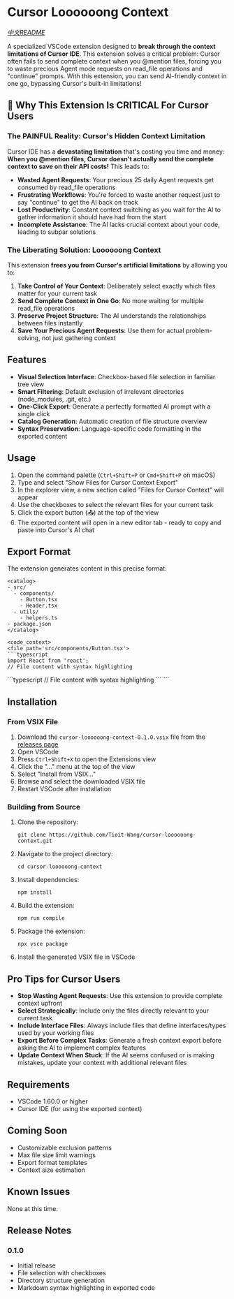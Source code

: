 # Cursor Loooooong Context

*[中文README](./README_zh.md)*

A specialized VSCode extension designed to **break through the context limitations of Cursor IDE**. This extension solves a critical problem: Cursor often fails to send complete context when you @mention files, forcing you to waste precious Agent mode requests on read_file operations and "continue" prompts. With this extension, you can send AI-friendly context in one go, bypassing Cursor's built-in limitations!

## 🚨 Why This Extension Is CRITICAL For Cursor Users

### The PAINFUL Reality: Cursor's Hidden Context Limitation

Cursor IDE has a **devastating limitation** that's costing you time and money: **When you @mention files, Cursor doesn't actually send the complete context to save on their API costs!** This leads to:

- **Wasted Agent Requests**: Your precious 25 daily Agent requests get consumed by read_file operations
- **Frustrating Workflows**: You're forced to waste another request just to say "continue" to get the AI back on track
- **Lost Productivity**: Constant context switching as you wait for the AI to gather information it should have had from the start
- **Incomplete Assistance**: The AI lacks crucial context about your code, leading to subpar solutions

### The Liberating Solution: Loooooong Context

This extension **frees you from Cursor's artificial limitations** by allowing you to:

1. **Take Control of Your Context**: Deliberately select exactly which files matter for your current task
2. **Send Complete Context in One Go**: No more waiting for multiple read_file operations
3. **Preserve Project Structure**: The AI understands the relationships between files instantly
4. **Save Your Precious Agent Requests**: Use them for actual problem-solving, not just gathering context

## Features

- **Visual Selection Interface**: Checkbox-based file selection in familiar tree view
- **Smart Filtering**: Default exclusion of irrelevant directories (node_modules, .git, etc.)
- **One-Click Export**: Generate a perfectly formatted AI prompt with a single click
- **Catalog Generation**: Automatic creation of file structure overview
- **Syntax Preservation**: Language-specific code formatting in the exported content

## Usage

1. Open the command palette (`Ctrl+Shift+P` or `Cmd+Shift+P` on macOS)
2. Type and select "Show Files for Cursor Context Export"
3. In the explorer view, a new section called "Files for Cursor Context" will appear
4. Use the checkboxes to select the relevant files for your current task
5. Click the export button (📤) at the top of the view
6. The exported content will open in a new editor tab - ready to copy and paste into Cursor's AI chat

## Export Format

The extension generates content in this precise format:

```
<catalog>
- src/
  - components/
    - Button.tsx
    - Header.tsx
  - utils/
    - helpers.ts
- package.json
</catalog>

<code_context>
<file path='src/components/Button.tsx'>
```typescript
import React from 'react';
// File content with syntax highlighting
```
</file>

<file path='src/utils/helpers.ts'>
```typescript
// File content with syntax highlighting
```
</file>
</code_context>
```

## Installation

### From VSIX File
1. Download the `cursor-loooooong-context-0.1.0.vsix` file from the [releases page](https://github.com/Tioit-Wang/cursor-loooooong-context/releases)
2. Open VSCode
3. Press `Ctrl+Shift+X` to open the Extensions view
4. Click the "..." menu at the top of the view
5. Select "Install from VSIX..."
6. Browse and select the downloaded VSIX file
7. Restart VSCode after installation

### Building from Source
1. Clone the repository:
   ```
   git clone https://github.com/Tioit-Wang/cursor-loooooong-context.git
   ```
2. Navigate to the project directory:
   ```
   cd cursor-loooooong-context
   ```
3. Install dependencies:
   ```
   npm install
   ```
4. Build the extension:
   ```
   npm run compile
   ```
5. Package the extension:
   ```
   npx vsce package
   ```
6. Install the generated VSIX file in VSCode

## Pro Tips for Cursor Users

- **Stop Wasting Agent Requests**: Use this extension to provide complete context upfront
- **Select Strategically**: Include only the files directly relevant to your current task
- **Include Interface Files**: Always include files that define interfaces/types used by your working files
- **Export Before Complex Tasks**: Generate a fresh context export before asking the AI to implement complex features
- **Update Context When Stuck**: If the AI seems confused or is making mistakes, update your context with additional relevant files

## Requirements

- VSCode 1.60.0 or higher
- Cursor IDE (for using the exported context)

## Coming Soon

- Customizable exclusion patterns
- Max file size limit warnings
- Export format templates
- Context size estimation

## Known Issues

None at this time.

## Release Notes

### 0.1.0

- Initial release
- File selection with checkboxes
- Directory structure generation
- Markdown syntax highlighting in exported code 